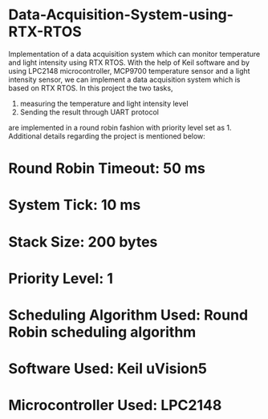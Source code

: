 # Data-Acquisition-System-using-RTX-RTOS
Implementation of a data acquisition system which can monitor temperature and light intensity using RTX RTOS. With the help of Keil software and by using LPC2148 microcontroller, MCP9700 temperature sensor and a light intensity sensor, we can implement a data acquisition system which is based on RTX RTOS. In this project the two tasks, 

1) measuring the temperature and light intensity level
2) Sending the result through UART protocol

are implemented in a round robin fashion with priority level set as 1. Additional details regarding the project is mentioned below:

# Round Robin Timeout: 50 ms
# System Tick: 10 ms
# Stack Size: 200 bytes
# Priority Level: 1
# Scheduling Algorithm Used: Round Robin scheduling algorithm
# Software Used: Keil uVision5
# Microcontroller Used: LPC2148
